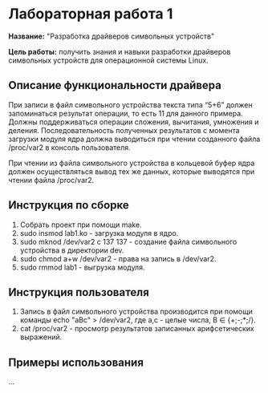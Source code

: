 # Лабораторная работа 1

**Название:** "Разработка драйверов символьных устройств"

**Цель работы:** получить знания и навыки разработки драйверов символьных устройств для операционной системы Linux.

## Описание функциональности драйвера

При записи в файл символьного устройства текста типа “5+6” должен запоминаться результат операции, то есть 11 для данного примера. Должны поддерживаться операции сложения, вычитания, умножения и деления. Последовательность полученных результатов с момента загрузки модуля ядра должна выводиться при чтении созданного файла /proc/var2 в консоль пользователя.

При чтении из файла символьного устройства в кольцевой буфер ядра должен осуществляться вывод тех же данных, которые выводятся при чтении файла /proc/var2.

## Инструкция по сборке

1. Собрать проект при помощи make.
2. sudo insmod lab1.ko - загрузка модуля в ядро.
3. sudo mknod /dev/var2 c 137 137 - создание файла символьного устройства в директории dev.
4. sudo chmod a+w /dev/var2 - права на запись в /dev/var2.
5. sudo rmmod lab1 - выгрузка модуля.

## Инструкция пользователя

1. Запись в файл символьного устройства производится при помощи команды echo "aBc" > /dev/var2, где a,c - целые числа, B ∈ {+;-;*;/}.
2. cat /proc/var2 - просмотр результатов записанных арифсетических выражений.

## Примеры использования

...

